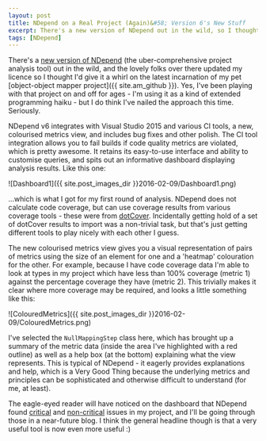 ```yaml
---
layout: post
title: NDepend on a Real Project (Again)&#58; Version 6's New Stuff
excerpt: There's a new version of NDepend out in the wild, so I thought I'd give it a whirl on my pet object-object mapper project. Here's a quick overview of some of the new features.
tags: [NDepend]
---
```


There's a [new version of NDepend](https://www.ndepend.com/ndepend-v6) (the uber-comprehensive 
project analysis tool) out in the wild, and the lovely folks over there updated my licence so I thought 
I'd give it a whirl on the latest incarnation of my pet [object-object mapper project]({{ site.am_github }}).
Yes, I've been playing with that project on and off for ages - I'm using it as a kind of extended 
programming haiku - but I do think I've nailed the approach this time. Seriously.

NDepend v6 integrates with Visual Studio 2015 and various CI tools, a new, colourised metrics view,
and includes bug fixes and other polish. The CI tool integration allows you to fail builds if code 
quality metrics are violated, which is pretty awesome. It retains its easy-to-use interface and 
ability to customise queries, and spits out an informative dashboard displaying analysis results. 
Like this one:

![Dashboard1]({{ site.post_images_dir }}2016-02-09/Dashboard1.png)

...which is what I got for my first round of analysis. NDepend does not calculate code coverage, 
but can use coverage results from various coverage tools - these were from 
[dotCover](https://www.jetbrains.com/dotcover). Incidentally getting hold of a set of dotCover 
results to import was a non-trivial task, but that's just getting different tools to play nicely 
with each other I guess.

The new colourised metrics view gives you a visual representation of pairs of metrics using the 
size of an element for one and a 'heatmap' colouration for the other. For example, because I have 
code coverage data I'm able to look at types in my project which have less than 100% coverage 
(metric 1) against the percentage coverage they have (metric 2). This trivially makes it clear 
where more coverage may be required, and looks a little something like this:

![ColouredMetrics]({{ site.post_images_dir }}2016-02-09/ColouredMetrics.png)

I've selected the `NullMappingStep` class here, which has brought up a summary of the metric data
(inside the area I've highlighted with a red outline) as well as a help box (at the bottom) 
explaining what the view represents. This is typical of NDepend - it eagerly provides explanations 
and help, which is a Very Good Thing because the underlying metrics and principles can be 
sophisticated and otherwise difficult to understand (for me, at least).

The eagle-eyed reader will have noticed on the dashboard that NDepend found 
[critical](/ndepend-critical-errors-real-project) and [non-critical](/ndepend-non-critical-errors-real-project)
issues in my project, and I'll be going through those in a near-future blog. I think the general 
headline though is that a very useful tool is now even more useful :)